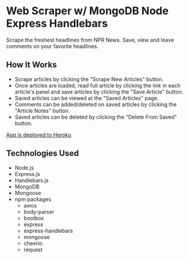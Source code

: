 
# Web Scraper w/ MongoDB Node Express Handlebars

Scrape the freshest headlines from NPR News. Save, view and leave comments on your favorite headlines.

## How It Works

- Scrape articles by clicking the "Scrape New Articles" button.
- Once articles are loaded, read full article by clicking the link in each article's panel and save articles by clicking the "Save Article" button.
- Saved articles can be viewed at the "Saved Articles" page.
- Comments can be added/deleted on saved articles by clicking the "Article Notes" button.
- Saved articles can be deleted by clicking the "Delete From Saved" button.

[App is deployed to Heroku](https://nprscrape01.herokuapp.com/)

## Technologies Used

- Node.js
- Express.js
- Handlebars.js
- MongoDB
- Mongoose
- npm packages
  - axios
  - body-parser
  - bootbox
  - express
  - express-handlebars
  - mongoose
  - cheerio
  - request
